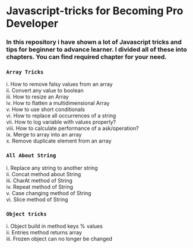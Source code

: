 # Javascript-tricks for Becoming Pro Developer

### In this repository i have shown a lot of Javascript tricks and tips for beginner to advance learner.  I divided all of these into chapters. You can find required chapter for your need. 

### `Array Tricks`

 i. How to remove falsy values from an array <br/>
 ii. Convert any value to boolean <br/>
 iii. How to resize an Array <br/>
 iv. How to flatten a multidimensional Array <br/>
 v. How to use short conditionals <br/>
 vi. How to replace all occurrences of a string <br/>
 vii. How to log variable with values properly?  <br/>
 viii. How to calculate performance of a ask/operation? <br/>
 ix. Merge to array into an array <br/>
 x. Remove duplicate element from an array <br/>

### `All About String`

 i.  Replace any string to another string <br/>
 ii. Concat method about String <br/>
 iii. CharAt method of String <br/>
 iv. Repeat method of String <br/>
 v. Case changing method of String <br/>
 vi. Slice method of String <br/>

### `Object tricks`

 i.  Object build in method keys % values <br/>
 ii. Entries method returns array<br/>
 iii. Frozen object can no longer be changed <br/>